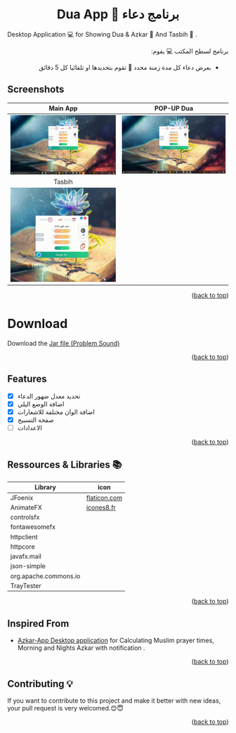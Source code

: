 <div id="top"></div>
<h1 align="center"> Dua App 🤲 برنامج دعاء </h1>

Desktop Application 💻 for Showing Dua & Azkar 🤲 And Tasbih 📿 . <br />

<div align="right" dir="rtl">
برنامج لسطح المكتب 💻 يقوم:
  
- بعرض دعاء كل مدة زمنة محدد 💬 تقوم بتحديدها او تلقائيا كل 5 دقائق 
</div>

## Screenshots
Main App           | POP-UP Dua
:---------------------:|:------------------:
![Main App - screenshoot](screenshots/MainV1.gif)  | ![Notifications Dua - screenshoot](screenshots/NotifV1.gif)
Tasbih            |
![Main App - screenshoot](screenshots/TasbihV1.gif)  |

<p align="right">(<a href="#top">back to top</a>)</p>

# Download
Download the [Jar file (Problem Sound)](https://github.com/yassindaboussi/Dua-App/releases)  

<p align="right">(<a href="#top">back to top</a>)</p>

## Features
* [x] تحديد معدل ضهور الدعاء  
* [x] اضافة الوضع اليلي
* [x] اضافة الوان مختلفة للاشعارات
* [x] صفحة التسبيح
* [ ] الاعدادات

<p align="right">(<a href="#top">back to top</a>)</p>

## Ressources & Libraries 📚

| Library | icon |
| ------ | ------ |
| JFoenix | [flaticon.com](flaticon.com) |
| AnimateFX | [icones8.fr](icones8.fr) | 
| controlsfx | 
| fontawesomefx | 
| httpclient | 
| httpcore | 
| javafx.mail | 
| json-simple | 
| org.apache.commons.io | 
| TrayTester | 

<p align="right">(<a href="#top">back to top</a>)</p>

## Inspired From
-  [Azkar-App Desktop application](https://github.com/AbdelrahmanBayoumi/Azkar-App)  for Calculating Muslim prayer times, Morning and Nights Azkar with notification .

<p align="right">(<a href="#top">back to top</a>)</p>

## Contributing 💡
If you want to contribute to this project and make it better with new ideas, your pull request is very welcomed.😊😇

<p align="right">(<a href="#top">back to top</a>)</p>
